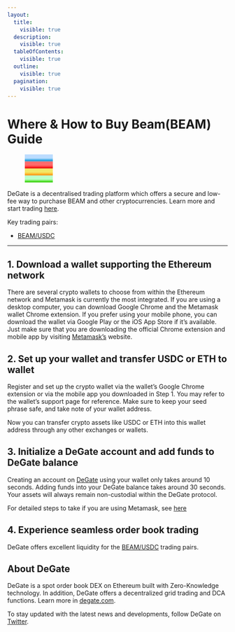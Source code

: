 ```yaml
---
layout:
  title:
    visible: true
  description:
    visible: true
  tableOfContents:
    visible: true
  outline:
    visible: true
  pagination:
    visible: true
---
```


# Where & How to Buy Beam(BEAM) Guide

<figure><img src="../images/beam_0x62d0a8458ed7719fdaf978fe5929c6d342b0bfce1711940308181.jpg" alt="BEAM" width="64"><figcaption></figcaption></figure>

DeGate is a decentralised trading platform which offers a secure and low-fee way to purchase BEAM and other cryptocurrencies. Learn more and start trading [here](https://app.degate.com/trade/USDC/0x62d0a8458ed7719fdaf978fe5929c6d342b0bfce?utm_source=howtobuy).&#x20;

Key trading pairs:

* [BEAM/USDC](https://app.degate.com/trade/USDC/0x62d0a8458ed7719fdaf978fe5929c6d342b0bfce?utm_source=howtobuy)

***

## 1. Download a wallet supporting the Ethereum network

There are several crypto wallets to choose from within the Ethereum network and Metamask is currently the most integrated. If you are using a desktop computer, you can download Google Chrome and the Metamask wallet Chrome extension. If you prefer using your mobile phone, you can download the wallet via Google Play or the iOS App Store if it’s available. Just make sure that you are downloading the official Chrome extension and mobile app by visiting [Metamask’s](https://metamask.io/) website.

## 2. Set up your wallet and transfer USDC or ETH to wallet

Register and set up the crypto wallet via the wallet’s Google Chrome extension or via the mobile app you downloaded in Step 1. You may refer to the wallet’s support page for reference. Make sure to keep your seed phrase safe, and take note of your wallet address.&#x20;

Now you can transfer crypto assets like USDC or ETH into this wallet address through any other exchanges or wallets.

## 3. Initialize a DeGate account and add funds to DeGate balance

Creating an account on [DeGate](https://app.degate.com/?utm_source=BEAM_howtobuy) using your wallet only takes around 10 seconds. Adding funds into your DeGate balance takes around 30 seconds. Your assets will always remain non-custodial within the DeGate protocol.

For detailed steps to take if you are using Metamask, see [here](https://docs.degate.com/v/product_en/main-features/wallet-connectivity/metamask)

## 4. Experience seamless order book trading

DeGate offers excellent liquidity for the [BEAM/USDC](https://app.degate.com/trade/USDC/0x62d0a8458ed7719fdaf978fe5929c6d342b0bfce?utm_source=howtobuy) trading pairs.&#x20;

## About DeGate

DeGate is a spot order book DEX on Ethereum built with Zero-Knowledge technology. In addition, DeGate offers a decentralized grid trading and DCA functions.  Learn more in [degate.com](https://degate.com/?utm_source=BEAM_howtobuy).

To stay updated with the latest news and developments, follow DeGate on [Twitter](https://twitter.com/degatedex).
